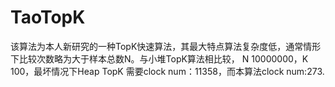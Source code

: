 # TaoTopK
该算法为本人新研究的一种TopK快速算法，其最大特点算法复杂度低，通常情形下比较次数略为大于样本总数N。与小堆TopK算法相比较，
N 10000000，K 100，最坏情况下Heap TopK 需要clock num：11358，而本算法clock num:273.
